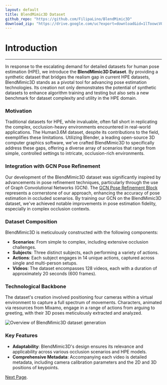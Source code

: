 ```yaml
---
layout: default
title: BlendMimic3D Dataset
github_repo: "https://github.com/FilipaLino/BlendMimic3D"
download_zip: "https://drive.google.com/uc?export=download&id=1lToowcVOqQx6-d8CLdarpyB7tiYftyQC"
---
```



# Introduction 
---
In response to the escalating demand for detailed datasets for human pose estimation (HPE), we introduce the **BlendMimic3D Dataset**. By providing a synthetic dataset that bridges the realism gap in current HPE datasets, BlendMimic3D stands as a pivotal tool for advancing pose estimation technologies. Its creation not only demonstrates the potential of synthetic datasets to enhance algorithm training and testing but also sets a new benchmark for dataset complexity and utility in the HPE domain.

### Motivation

Traditional datasets for HPE, while invaluable, often fall short in replicating the complex, occlusion-heavy environments encountered in real-world applications. The Human3.6M dataset, despite its contributions to the field, exemplifies these limitations. Utilizing Blender, a leading open-source 3D computer graphics software, we've crafted BlendMimic3D to specifically address these gaps, offering a diverse array of scenarios that range from simple, controlled settings to intricate, occlusion-rich environments.

### Integration with GCN Pose Refinement

Our development of the BlendMimic3D dataset was significantly inspired by advancements in pose refinement techniques, particularly through the use of Graph Convolutional Networks (GCN). The [GCN Pose Refinement Block](./GCN-page.html) represents a cornerstone of our approach, enhancing the accuracy of pose estimation in occluded scenarios. By training our GCN on the BlendMimic3D dataset, we've achieved notable improvements in pose estimation fidelity, especially in complex occlusion contexts. 

### Dataset Composition

BlendMimic3D is meticulously constructed with the following components:

- **Scenarios**: From simple to complex, including extensive occlusion challenges.
- **Subjects**: Three distinct subjects, each performing a variety of actions.
- **Actions**: Each subject engages in 14 unique actions, captured across single and multi-person setups.
- **Videos**: The dataset encompasses 128 videos, each with a duration of approximately 20 seconds (600 frames).

### Technological Backbone

The dataset's creation involved positioning four cameras within a virtual environment to capture a full spectrum of movements. Characters, animated via resources from Mixamo, engage in a range of actions from arguing to greeting, with their 3D poses meticulously extracted and analyzed.

![Overview of BlendMimic3D dataset generation](https://raw.githubusercontent.com/FilipaLino/filipalino.github.io/main/images/Blendmimic3D.png)

### Key Features

- **Adaptability**: BlendMimic3D's design ensures its relevance and applicability across various occlusion scenarios and HPE models.
- **Comprehensive Metadata**: Accompanying each video is detailed metadata, including camera calibration parameters and the 2D and 3D positions of keypoints.





[Next Page](./GCN-page.html).



